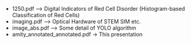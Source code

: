 - 1250.pdf --> Digital Indicators of Red Cell Disorder (Histogram-based Classification of Red Cells) 
- imaging.pdf --> Optical Hardware of STEM SIM etc. 
- image_abs.pdf --> Some detail of YOLO algorithm 
- amity_annotated_annotated.pdf -> This presentation
